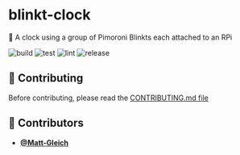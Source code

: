 <!-- DO NOT REMOVE - contributor_list:data:start:["Matt-Gleich"]:end -->


# blinkt-clock

🚦 A clock using a group of Pimoroni Blinkts each attached to an RPi

![build](https://github.com/Matt-Gleich/blinkt-clock/workflows/build/badge.svg)
![test](https://github.com/Matt-Gleich/blinkt-clock/workflows/test/badge.svg)
![lint](https://github.com/Matt-Gleich/blinkt-clock/workflows/lint/badge.svg)
![release](https://github.com/Matt-Gleich/blinkt-clock/workflows/release/badge.svg)

## 🙌 Contributing

Before contributing, please read the [CONTRIBUTING.md file](https://github.com/Matt-Gleich/blinkt-clock/blob/master/CONTRIBUTING.md)

<!-- DO NOT REMOVE - contributor_list:start -->
## 👥 Contributors


- **[@Matt-Gleich](https://github.com/Matt-Gleich)**

<!-- DO NOT REMOVE - contributor_list:end -->
